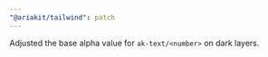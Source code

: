 ```yaml
---
"@ariakit/tailwind": patch
---
```


Adjusted the base alpha value for `ak-text/<number>` on dark layers.
